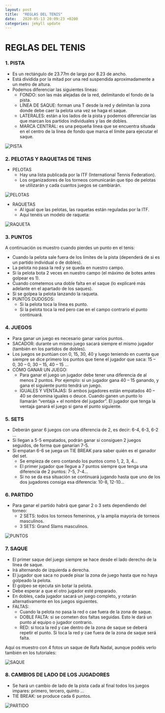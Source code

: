 ```yaml
---
layout: post
title:  "REGLAS DEL TENIS"
date:   2020-05-13 20:09:23 +0200
categories: jekyll update
---
```


# REGLAS DEL TENIS

### 1.	PISTA

* Es un rectángulo de 23.77m de largo por 8.23 de ancho.
* Está dividida por la mitad por una red suspendida aproximadamente a un metro de altura.
* Podemos diferenciar las siguientes líneas:
  * FONDO: son las más alejadas de la red, delimitando el fondo de la pista.
  * LÍNEA DE SAQUE: forman una T desde la red y delimitan la zona donde debe caer la pelota una vez se haga el saque.
  * LATERALES: están a los lados de la pista y podemos diferenciar las que marcan los partidos individuales y las de dobles.
  * MARCA CENTRAL: es una pequeña línea que se encuentra situada en el centro de la línea de fondo que marca el límite para ejecutar el saque.
 
 ![PISTA](https://danieledufis.github.io/images_text/tenis_pista.jpg)

### 2.	PELOTAS Y RAQUETAS DE TENIS

* PELOTAS
  * Hay una lista publicada por la ITF (International  Tennis Federation).
  * Los organizadores de los torneos comunicarán que tipo de pelotas se utilizarán y cada cuantos juegos se cambiarán.
  
![PELOTAS](https://danieledufis.github.io/images_text/tenis_pelotas.jpg)

* RAQUETAS
  * Al igual que las pelotas, las raquetas están reguladas por la ITF.
  * Aquí tenéis un modelo de raqueta:
  
![RAQUETA](https://danieledufis.github.io/images_text/tenis_raqueta.jpg)
  
### 3.	PUNTOS

A continuación os muestro cuando pierdes un punto en el tenis:
* Cuando la pelota sale fuera de los límites de la pista (dependerá de si es un partido individual o de dobles).
* La pelota no pasa la red y  se queda en nuestro campo.
* Si la pelota bota 2 veces en nuestro campo (el máximo de botes antes golpear es 1).
* Cuando cometemos una doble falta en el saque (lo explicaré más adelante en el apartado de los saques).
* Si se golpea la pelota lanzando la raqueta.
* PUNTOS DUDOSOS:
  * Si la pelota toca la línea es punto.
  * Si la pelota toca la red pero cae en el campo contrario el punto continuará.

### 4.	JUEGOS

* Para ganar un juego es necesario ganar varios puntos. 
* SACADOR: durante un mismo juego sacará siempre el mismo jugador (también en los partidos de dobles).
* Los juegos se puntúan con 0, 15, 30, 40 y luego teniendo en cuenta que siempre se dice primero los puntos que tiene el jugador que saca: 15 – 0, 30 – 0, 30 – 15, 40 – 15 …
* CÓMO GANAR UN JUEGO:
  * Para ganar el juego un jugador debe tener una diferencia de al menos 2 puntos. Por ejemplo: si un jugador gana 40 – 15 ganando, y gana el siguiente punto tendrá un juego.
  * IGUALES Y VENTAJAS: Si ambos jugadores están empatados 40 – 40 se denomina iguales o deuce. Cuando ganen un punto lo llamarán “ventaja + el nombre del jugador”. El jugador       que tenga la ventaja ganará el juego si gana el punto siguiente.

### 5.	SETS

* Deberán ganar 6 juegos con una diferencia de 2, es decir: 6-4, 6-3, 6-2 …
* Si llegan a 5-5 empatados, podrán ganar si consiguen 2 juegos seguidos, de forma que ganarían 7-5.
* Si empatan 6-6 se juega un TIE BREAK para saber quién es el ganador del set.
  * Se empieza de cero contando los puntos como 1, 2, 3, 4…
  * El primer jugador que llegue a 7 puntos siempre que tenga una diferencia de 2 puntos: 7-5, 7-4… 
  * Si no se da esa situación se continuará jugando hasta que uno de los dos jugadores consiga esa diferencia: 10-8, 12-10…

### 6.	PARTIDO

* Para ganar el partido habrá que ganar 2 o 3 sets dependiendo del torneo:
  * 2 SETS: todos los torneos femeninos, y la amplia mayoría de torneos masculinos.
  * 3 SETS: Grand Slams masculinos.
  
![PUNTOS](https://danieledufis.github.io/images_text/tenis_puntos.jpg)

### 7.	SAQUE

* El primer saque del juego siempre se hace desde el lado derecho de la línea de saque.
* Irá alternando de izquierda a derecha.
* El jugador que saca no puede pisar la zona de juego hasta que no haya golpeado la pelota.
* El golpeo se ejecuta sin botar la pelota.
* Debe esperar a que el otro jugador esté preparado.
* En dobles, cada jugador sacará un juego completo, y rotarán alternativamente en los juegos siguientes.
* FALTAS:
  * Cuando la pelota no pasa la red o cae fuera de la zona de saque.
  * DOBLE FALTA: si se cometen dos faltas seguidas. Esto le dará un punto  al equipo o jugador contrario.
  * RED: si toca la red y cae dentro de la zona de saque se deberá repetir el punto.
         Si toca la red y cae fuera de la zona de saque será falta.
         
Aquí os muestro con 4 fotos un saque de Rafa Nadal, aunque podéis verlo también en los tutoriales:

![SAQUE](https://danieledufis.github.io/images_text/tenis_saque.jpg)

### 8.	CAMBIOS DE LADO DE LOS JUGADORES

-	Se hará un cambio de lado de la pista cada al final todos los juegos impares: primero, tercero, quinto …
-	TIE BREAK: se produce cada 6 puntos.

![PARTIDO](https://danieledufis.github.io/images_text/tenis_partido.jpg)
